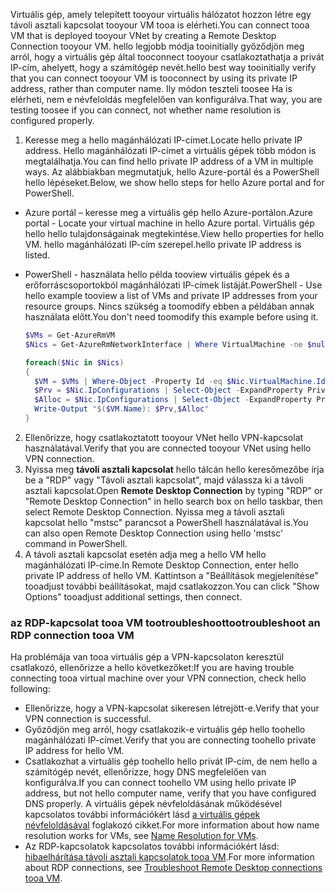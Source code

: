 <span data-ttu-id="40bf1-101">Virtuális gép, amely telepített tooyour virtuális hálózatot hozzon létre egy távoli asztali kapcsolat tooyour VM tooa is elérheti.</span><span class="sxs-lookup"><span data-stu-id="40bf1-101">You can connect tooa VM that is deployed tooyour VNet by creating a Remote Desktop Connection tooyour VM.</span></span> <span data-ttu-id="40bf1-102">hello legjobb módja tooinitially győződjön meg arról, hogy a virtuális gép által tooconnect tooyour csatlakoztathatja a privát IP-cím, ahelyett, hogy a számítógép nevét.</span><span class="sxs-lookup"><span data-stu-id="40bf1-102">hello best way tooinitially verify that you can connect tooyour VM is tooconnect by using its private IP address, rather than computer name.</span></span> <span data-ttu-id="40bf1-103">Ily módon teszteli toosee Ha is elérheti, nem e névfeloldás megfelelően van konfigurálva.</span><span class="sxs-lookup"><span data-stu-id="40bf1-103">That way, you are testing toosee if you can connect, not whether name resolution is configured properly.</span></span>

1. <span data-ttu-id="40bf1-104">Keresse meg a hello magánhálózati IP-címet.</span><span class="sxs-lookup"><span data-stu-id="40bf1-104">Locate hello private IP address.</span></span> <span data-ttu-id="40bf1-105">Hello magánhálózati IP-címet a virtuális gépek több módon is megtalálhatja.</span><span class="sxs-lookup"><span data-stu-id="40bf1-105">You can find hello private IP address of a VM in multiple ways.</span></span> <span data-ttu-id="40bf1-106">Az alábbiakban megmutatjuk, hello Azure-portál és a PowerShell hello lépéseket.</span><span class="sxs-lookup"><span data-stu-id="40bf1-106">Below, we show hello steps for hello Azure portal and for PowerShell.</span></span>

  - <span data-ttu-id="40bf1-107">Azure portál – keresse meg a virtuális gép hello Azure-portálon.</span><span class="sxs-lookup"><span data-stu-id="40bf1-107">Azure portal - Locate your virtual machine in hello Azure portal.</span></span> <span data-ttu-id="40bf1-108">Virtuális gép hello hello tulajdonságainak megtekintése.</span><span class="sxs-lookup"><span data-stu-id="40bf1-108">View hello properties for hello VM.</span></span> <span data-ttu-id="40bf1-109">hello magánhálózati IP-cím szerepel.</span><span class="sxs-lookup"><span data-stu-id="40bf1-109">hello private IP address is listed.</span></span>

  - <span data-ttu-id="40bf1-110">PowerShell - használata hello példa tooview virtuális gépek és a erőforráscsoportokból magánhálózati IP-címek listáját.</span><span class="sxs-lookup"><span data-stu-id="40bf1-110">PowerShell - Use hello example tooview a list of VMs and private IP addresses from your resource groups.</span></span> <span data-ttu-id="40bf1-111">Nincs szükség a toomodify ebben a példában annak használata előtt.</span><span class="sxs-lookup"><span data-stu-id="40bf1-111">You don't need toomodify this example before using it.</span></span>

    ```powershell
    $VMs = Get-AzureRmVM
    $Nics = Get-AzureRmNetworkInterface | Where VirtualMachine -ne $null

    foreach($Nic in $Nics)
    {
      $VM = $VMs | Where-Object -Property Id -eq $Nic.VirtualMachine.Id
      $Prv = $Nic.IpConfigurations | Select-Object -ExpandProperty PrivateIpAddress
      $Alloc = $Nic.IpConfigurations | Select-Object -ExpandProperty PrivateIpAllocationMethod
      Write-Output "$($VM.Name): $Prv,$Alloc"
    }
    ```

2. <span data-ttu-id="40bf1-112">Ellenőrizze, hogy csatlakoztatott tooyour VNet hello VPN-kapcsolat használatával.</span><span class="sxs-lookup"><span data-stu-id="40bf1-112">Verify that you are connected tooyour VNet using hello VPN connection.</span></span>
3. <span data-ttu-id="40bf1-113">Nyissa meg **távoli asztali kapcsolat** hello tálcán hello keresőmezőbe írja be a "RDP" vagy "Távoli asztali kapcsolat", majd válassza ki a távoli asztali kapcsolat.</span><span class="sxs-lookup"><span data-stu-id="40bf1-113">Open **Remote Desktop Connection** by typing "RDP" or "Remote Desktop Connection" in hello search box on hello taskbar, then select Remote Desktop Connection.</span></span> <span data-ttu-id="40bf1-114">Nyissa meg a távoli asztali kapcsolat hello "mstsc" parancsot a PowerShell használatával is.</span><span class="sxs-lookup"><span data-stu-id="40bf1-114">You can also open Remote Desktop Connection using hello 'mstsc' command in PowerShell.</span></span> 
4. <span data-ttu-id="40bf1-115">A távoli asztali kapcsolat esetén adja meg a hello VM hello magánhálózati IP-címe.</span><span class="sxs-lookup"><span data-stu-id="40bf1-115">In Remote Desktop Connection, enter hello private IP address of hello VM.</span></span> <span data-ttu-id="40bf1-116">Kattintson a "Beállítások megjelenítése" tooadjust további beállításokat, majd csatlakozzon.</span><span class="sxs-lookup"><span data-stu-id="40bf1-116">You can click "Show Options" tooadjust additional settings, then connect.</span></span>

### <a name="tootroubleshoot-an-rdp-connection-tooa-vm"></a><span data-ttu-id="40bf1-117">az RDP-kapcsolat tooa VM tootroubleshoot</span><span class="sxs-lookup"><span data-stu-id="40bf1-117">tootroubleshoot an RDP connection tooa VM</span></span>

<span data-ttu-id="40bf1-118">Ha problémája van tooa virtuális gép a VPN-kapcsolaton keresztül csatlakozó, ellenőrizze a hello következőket:</span><span class="sxs-lookup"><span data-stu-id="40bf1-118">If you are having trouble connecting tooa virtual machine over your VPN connection, check hello following:</span></span>

- <span data-ttu-id="40bf1-119">Ellenőrizze, hogy a VPN-kapcsolat sikeresen létrejött-e.</span><span class="sxs-lookup"><span data-stu-id="40bf1-119">Verify that your VPN connection is successful.</span></span>
- <span data-ttu-id="40bf1-120">Győződjön meg arról, hogy csatlakozik-e virtuális gép hello toohello magánhálózati IP-címet.</span><span class="sxs-lookup"><span data-stu-id="40bf1-120">Verify that you are connecting toohello private IP address for hello VM.</span></span>
- <span data-ttu-id="40bf1-121">Csatlakozhat a virtuális gép toohello hello privát IP-cím, de nem hello a számítógép nevét, ellenőrizze, hogy DNS megfelelően van konfigurálva.</span><span class="sxs-lookup"><span data-stu-id="40bf1-121">If you can connect toohello VM using hello private IP address, but not hello computer name, verify that you have configured DNS properly.</span></span> <span data-ttu-id="40bf1-122">A virtuális gépek névfeloldásának működésével kapcsolatos további információkért lásd [a virtuális gépek névfeloldásával](../articles/virtual-network/virtual-networks-name-resolution-for-vms-and-role-instances.md) foglakozó cikket.</span><span class="sxs-lookup"><span data-stu-id="40bf1-122">For more information about how name resolution works for VMs, see [Name Resolution for VMs](../articles/virtual-network/virtual-networks-name-resolution-for-vms-and-role-instances.md).</span></span>
- <span data-ttu-id="40bf1-123">Az RDP-kapcsolatok kapcsolatos további információkért lásd: [hibaelhárítása távoli asztali kapcsolatok tooa VM](../articles/virtual-machines/windows/troubleshoot-rdp-connection.md).</span><span class="sxs-lookup"><span data-stu-id="40bf1-123">For more information about RDP connections, see [Troubleshoot Remote Desktop connections tooa VM](../articles/virtual-machines/windows/troubleshoot-rdp-connection.md).</span></span>

